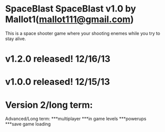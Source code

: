 SpaceBlast
SpaceBlast v1.0 by Mallot1(mallot111@gmail.com) 
=============

This is a space shooter game where your shooting enemes while you try to stay alive.

# v1.2.0 released! 12/16/13
# v1.0.0 released! 12/15/13


















Version 2/long term:
==================================================================================

Advanced/Long term:
***multiplayer
***in game levels
***powerups
***save game loading
